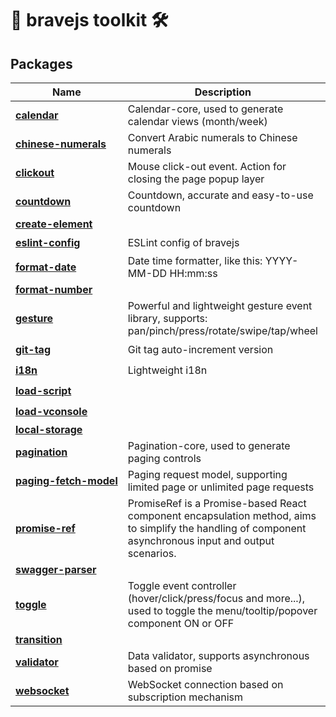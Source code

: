 # 🧰 bravejs toolkit 🛠️

## Packages

<!--inject-start-->
<table><thead><tr><th>Name</th><th>Description</th><th>Alpha</th><th>Beta</th><th>Stable</th></tr></thead><tbody><tr><td nowrap><a href="./packages/calendar"><b>calendar</b></a></td><td>Calendar-core, used to generate calendar views (month/week)</td><td align="center">✅</td><td align="center">✅</td><td align="center">✅</td></tr><tr><td nowrap><a href="./packages/chinese-numerals"><b>chinese-numerals</b></a></td><td>Convert Arabic numerals to Chinese numerals</td><td align="center">✅</td><td align="center">✅</td><td align="center">✅</td></tr><tr><td nowrap><a href="./packages/clickout"><b>clickout</b></a></td><td>Mouse click-out event. Action for closing the page popup layer</td><td align="center">✅</td><td align="center">✅</td><td align="center">✅</td></tr><tr><td nowrap><a href="./packages/countdown"><b>countdown</b></a></td><td>Countdown, accurate and easy-to-use countdown</td><td align="center">✅</td><td align="center">✅</td><td align="center">✅</td></tr><tr><td nowrap><a href="./packages/create-element"><b>create-element</b></a></td><td></td><td align="center">❌</td><td align="center">❌</td><td align="center">❌</td></tr><tr><td nowrap><a href="./packages/eslint-config"><b>eslint-config</b></a></td><td>ESLint config of bravejs</td><td align="center">✅</td><td align="center">✅</td><td align="center">🟡</td></tr><tr><td nowrap><a href="./packages/format-date"><b>format-date</b></a></td><td>Date time formatter, like this: YYYY-MM-DD HH:mm:ss</td><td align="center">✅</td><td align="center">✅</td><td align="center">✅</td></tr><tr><td nowrap><a href="./packages/format-number"><b>format-number</b></a></td><td></td><td align="center">❌</td><td align="center">❌</td><td align="center">❌</td></tr><tr><td nowrap><a href="./packages/gesture"><b>gesture</b></a></td><td>Powerful and lightweight gesture event library, supports: pan/pinch/press/rotate/swipe/tap/wheel</td><td align="center">✅</td><td align="center">🟡</td><td align="center">❌</td></tr><tr><td nowrap><a href="./packages/git-tag"><b>git-tag</b></a></td><td>Git tag auto-increment version</td><td align="center">✅</td><td align="center">🟡</td><td align="center">❌</td></tr><tr><td nowrap><a href="./packages/i18n"><b>i18n</b></a></td><td>Lightweight i18n</td><td align="center">✅</td><td align="center">🟡</td><td align="center">❌</td></tr><tr><td nowrap><a href="./packages/load-script"><b>load-script</b></a></td><td></td><td align="center">✅</td><td align="center">🟡</td><td align="center">❌</td></tr><tr><td nowrap><a href="./packages/load-vconsole"><b>load-vconsole</b></a></td><td></td><td align="center">✅</td><td align="center">🟡</td><td align="center">❌</td></tr><tr><td nowrap><a href="./packages/local-storage"><b>local-storage</b></a></td><td></td><td align="center">❌</td><td align="center">❌</td><td align="center">❌</td></tr><tr><td nowrap><a href="./packages/pagination"><b>pagination</b></a></td><td>Pagination-core, used to generate paging controls</td><td align="center">✅</td><td align="center">✅</td><td align="center">✅</td></tr><tr><td nowrap><a href="./packages/paging-fetch-model"><b>paging-fetch-model</b></a></td><td>Paging request model, supporting limited page or unlimited page requests</td><td align="center">✅</td><td align="center">🟡</td><td align="center">❌</td></tr><tr><td nowrap><a href="./packages/promise-ref"><b>promise-ref</b></a></td><td>PromiseRef is a Promise-based React component encapsulation method, aims to simplify the handling of component asynchronous input and output scenarios.</td><td align="center">✅</td><td align="center">✅</td><td align="center">✅</td></tr><tr><td nowrap><a href="./packages/swagger-parser"><b>swagger-parser</b></a></td><td></td><td align="center">❌</td><td align="center">❌</td><td align="center">❌</td></tr><tr><td nowrap><a href="./packages/toggle"><b>toggle</b></a></td><td>Toggle event controller (hover/click/press/focus and more...), used to toggle the menu/tooltip/popover component ON or OFF</td><td align="center">✅</td><td align="center">✅</td><td align="center">🟡</td></tr><tr><td nowrap><a href="./packages/transition"><b>transition</b></a></td><td></td><td align="center">❌</td><td align="center">❌</td><td align="center">❌</td></tr><tr><td nowrap><a href="./packages/validator"><b>validator</b></a></td><td>Data validator, supports asynchronous based on promise</td><td align="center">✅</td><td align="center">🟡</td><td align="center">❌</td></tr><tr><td nowrap><a href="./packages/websocket"><b>websocket</b></a></td><td>WebSocket connection based on subscription mechanism</td><td align="center">✅</td><td align="center">✅</td><td align="center">🟡</td></tr></tbody></table>
<!--inject-end-->
